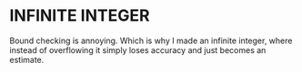 # INFINITE INTEGER #

Bound checking is annoying.
Which is why I made an infinite integer, where instead of overflowing it simply loses accuracy and just becomes an estimate.